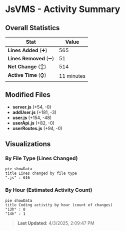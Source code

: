 # JsVMS - Activity Summary 

## Overall Statistics

| Stat                   | Value                                                             |
| ---------------------- | ----------------------------------------------------------------- |
| **Lines Added** (➕)   | 565                                          |
| **Lines Removed** (➖) | 51                                        |
| **Net Change** (↕)    | 514                |
| **Active Time** (⌚)   | 11 minutes |


## Modified Files
- **server.js** (+54, -0)
- **addUser.js** (+181, -3)
- **user.js** (+154, -48)
- **userApi.js** (+82, -0)
- **userRoutes.js** (+94, -0)

## Visualizations

### By File Type (Lines Changed)

```mermaid
pie showData
title Lines changed by file type
".js" : 616
```

### By Hour (Estimated Activity Count)

```mermaid
pie showData
title Coding activity by hour (count of changes)
"13h" : 8
"14h" : 1
```


> **Last Updated:** 4/3/2025, 2:09:47 PM